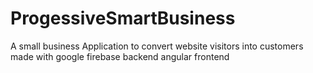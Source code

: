 # ProgessiveSmartBusiness
A small business Application to convert website visitors into customers made with google firebase backend angular frontend
